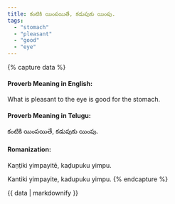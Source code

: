 ```yaml
---
title: కంటికి యింపయితే, కడుపుకు యింపు.
tags:
  - "stomach"
  - "pleasant"
  - "good"
  - "eye"
---
```


{% capture data %}
#### Proverb Meaning in English:
What is pleasant to the eye is good for the stomach.

#### Proverb Meaning in Telugu:
కంటికి యింపయితే, కడుపుకు యింపు.

#### Romanization:
Kaṇṭiki yimpayitē, kaḍupuku yimpu.

Kantiki yimpayite, kadupuku yimpu.
{% endcapture %}

{{ data | markdownify }}

